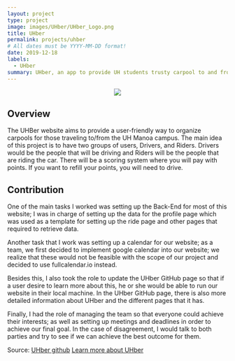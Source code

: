 ```yaml
---
layout: project
type: project
image: images/UHber/UHber_Logo.png
title: UHber
permalink: projects/uhber
# All dates must be YYYY-MM-DD format!
date: 2019-12-18
labels:
  - UHber
summary: UHber, an app to provide UH students trusty carpool to and from school.
---
```


<div class="ui large rounded images" align="center">
  <img class="ui image" src="../images/UHber/UHber_Landing.png">
</div>

## Overview
The UHBer website aims to provide a user-friendly way to organize carpools for those traveling to/from the UH Manoa campus. The main idea of this project is to have two groups of users, Drivers, and Riders. Drivers would be the people that will be driving and Riders will be the people that are riding the car. There will be a scoring system where you will pay with points. If you want to refill your points, you will need to drive.

## Contribution
One of the main tasks I worked was setting up the Back-End for most of this website; I was in charge of setting up the data for the profile page which was used as a template for setting up the ride page and other pages that required to retrieve data.

Another task that I work was setting up a calendar for our website; as a team, we first decided to implement google calendar into our website; we realize that these would not be feasible with the scope of our project and decided to use fullcalendar.io instead.

Besides this, I also took the role to update the UHber GitHub page so that if a user desire to learn more about this, he or she would be able to run our website in their local machine. In the UHber GitHub page, there is also more detailed information about UHber and the different pages that it has.

Finally, I had the role of managing the team so that everyone could achieve their interests; as well as setting up meetings and deadlines in order to achieve our final goal. In the case of disagreement, I would talk to both parties and try to see if we can achieve the best outcome for them.

Source: 
        <a href="https://github.com/UHBer/" target="_blank"><i class="large github icon"></i>UHber github</a>
        <a href="https://uhber.github.io/" target="_blank"><i class="large github icon"></i>Learn more about UHber</a>